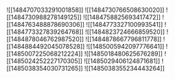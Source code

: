 ![[1484707033291001858]]
![[1484730766508630020]]
![[1484730988278149125]]
![[1484758825693417472]]
![[1484763488878690306]]
![[1484773327100993541]]
![[1484773327839264768]]
![[1484823724666859520]]
![[1484878046762987520]]
![[1484878667796811778]]
![[1484884492045078528]]
![[1485005942097776641]]
![[1485007225068212224]]
![[1485018480625676289]]
![[1485024252227170305]]
![[1485029406124871681]]
![[1485038354030731265]]
![[1485038355234443264]]
